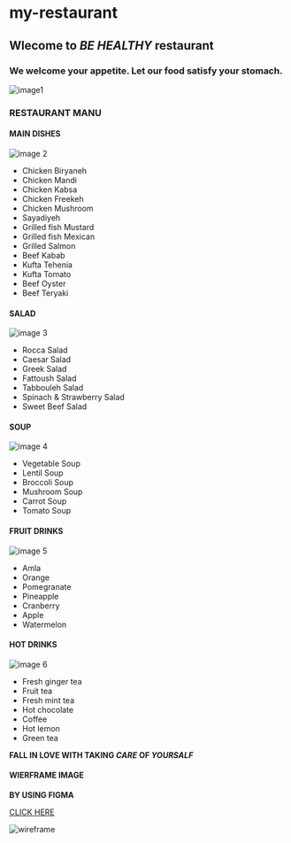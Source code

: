 # my-restaurant
## Wlecome to _BE HEALTHY_ restaurant

### We welcome your appetite. Let our food satisfy your stomach.

![image1](./images%20/1.jpg)



### RESTAURANT MANU

#### MAIN DISHES 
![image 2](./images%20/2.jpg)

* Chicken Biryaneh
* Chicken Mandi
* Chicken Kabsa
* Chicken Freekeh 
* Chicken Mushroom
* Sayadiyeh
* Grilled fish Mustard
* Grilled fish Mexican
* Grilled Salmon
* Beef Kabab
* Kufta Tehenia
* Kufta Tomato
* Beef Oyster
* Beef Teryaki
#### SALAD 
![image 3 ](./images%20/3.jpg)
* Rocca Salad
* Caesar Salad
* Greek Salad
* Fattoush Salad
* Tabbouleh Salad
* Spinach & Strawberry Salad
* Sweet Beef Salad

#### SOUP 
![image 4](./images%20/4.jpg) 

* Vegetable Soup
* Lentil Soup
* Broccoli Soup 
* Mushroom Soup
* Carrot Soup
* Tomato Soup

#### FRUIT DRINKS 
 ![image 5](./images%20/5.jpg)

 * Amla 
 * Orange
 * Pomegranate
 * Pineapple
 * Cranberry 
 * Apple 
 * Watermelon 

#### HOT DRINKS 
  ![image 6 ](./images%20/6.jpg)

* Fresh ginger tea
* Fruit tea
* Fresh mint tea
* Hot chocolate
* Coffee
* Hot lemon
* Green tea

**FALL IN LOVE WITH TAKING _CARE_ OF _YOURSALF_**

#### WIERFRAME IMAGE
 **BY USING FIGMA** 


 [CLICK HERE ](https://www.figma.com/proto/bdxJ8f7amLei3mrW2nq0tA/Untitled?node-id=1%3A4&scaling=min-zoom&page-id=0%3A1)

![wireframe](./images%20/wireframe.jpg)

